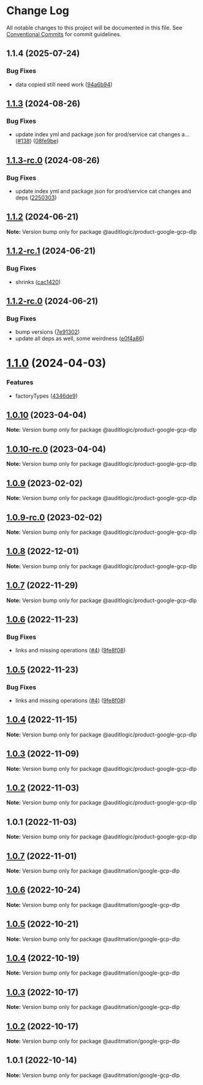 # Change Log

All notable changes to this project will be documented in this file.
See [Conventional Commits](https://conventionalcommits.org) for commit guidelines.

## 1.1.4 (2025-07-24)


### Bug Fixes

* data copied still need work ([94a6b94](https://github.com/zerobias-org/product/commit/94a6b942fb0516367548599d739529536132755a))





## [1.1.3](https://github.com/auditlogic/product/compare/@auditlogic/product-google-gcp-dlp@1.1.2...@auditlogic/product-google-gcp-dlp@1.1.3) (2024-08-26)


### Bug Fixes

* update index yml and package json for prod/service cat changes a… ([#138](https://github.com/auditlogic/product/issues/138)) ([08fe9be](https://github.com/auditlogic/product/commit/08fe9beb1c8457462a19bc69caa02e6212d97e1a))





## [1.1.3-rc.0](https://github.com/auditlogic/product/compare/@auditlogic/product-google-gcp-dlp@1.1.2...@auditlogic/product-google-gcp-dlp@1.1.3-rc.0) (2024-08-26)


### Bug Fixes

* update index yml and package json for prod/service cat changes and deps ([2250303](https://github.com/auditlogic/product/commit/225030363a363608240135b7ebed386b28f01e4b))





## [1.1.2](https://github.com/auditlogic/product/compare/@auditlogic/product-google-gcp-dlp@1.1.2-rc.1...@auditlogic/product-google-gcp-dlp@1.1.2) (2024-06-21)

**Note:** Version bump only for package @auditlogic/product-google-gcp-dlp





## [1.1.2-rc.1](https://github.com/auditlogic/product/compare/@auditlogic/product-google-gcp-dlp@1.1.2-rc.0...@auditlogic/product-google-gcp-dlp@1.1.2-rc.1) (2024-06-21)


### Bug Fixes

* shrinks ([cac1420](https://github.com/auditlogic/product/commit/cac14200fefcd8183ab69fe89a47bd3f70f563e9))





## [1.1.2-rc.0](https://github.com/auditlogic/product/compare/@auditlogic/product-google-gcp-dlp@1.1.0...@auditlogic/product-google-gcp-dlp@1.1.2-rc.0) (2024-06-21)


### Bug Fixes

* bump versions ([7e91302](https://github.com/auditlogic/product/commit/7e913023b8b312150ed7762c32fbbe616be71de5))
* update all deps as well, some weirdness ([e0f4a86](https://github.com/auditlogic/product/commit/e0f4a864714e2d3de6bbf3da014d5312fe53be2f))





# [1.1.0](https://github.com/auditlogic/product/compare/@auditlogic/product-google-gcp-dlp@1.0.10...@auditlogic/product-google-gcp-dlp@1.1.0) (2024-04-03)


### Features

* factoryTypes ([4346de9](https://github.com/auditlogic/product/commit/4346de92693aee892fccf725338ffc7b80ab182b))





## [1.0.10](https://github.com/auditlogic/product/compare/@auditlogic/product-google-gcp-dlp@1.0.9...@auditlogic/product-google-gcp-dlp@1.0.10) (2023-04-04)

**Note:** Version bump only for package @auditlogic/product-google-gcp-dlp





## [1.0.10-rc.0](https://github.com/auditlogic/product/compare/@auditlogic/product-google-gcp-dlp@1.0.9...@auditlogic/product-google-gcp-dlp@1.0.10-rc.0) (2023-04-04)

**Note:** Version bump only for package @auditlogic/product-google-gcp-dlp





## [1.0.9](https://github.com/auditlogic/product/compare/@auditlogic/product-google-gcp-dlp@1.0.8...@auditlogic/product-google-gcp-dlp@1.0.9) (2023-02-02)

**Note:** Version bump only for package @auditlogic/product-google-gcp-dlp





## [1.0.9-rc.0](https://github.com/auditlogic/product/compare/@auditlogic/product-google-gcp-dlp@1.0.8...@auditlogic/product-google-gcp-dlp@1.0.9-rc.0) (2023-02-02)

**Note:** Version bump only for package @auditlogic/product-google-gcp-dlp





## [1.0.8](https://github.com/auditlogic/product/compare/@auditlogic/product-google-gcp-dlp@1.0.7...@auditlogic/product-google-gcp-dlp@1.0.8) (2022-12-01)

**Note:** Version bump only for package @auditlogic/product-google-gcp-dlp





## [1.0.7](https://github.com/auditlogic/product/compare/@auditlogic/product-google-gcp-dlp@1.0.6...@auditlogic/product-google-gcp-dlp@1.0.7) (2022-11-29)

**Note:** Version bump only for package @auditlogic/product-google-gcp-dlp





## [1.0.6](https://github.com/auditlogic/product/compare/@auditlogic/product-google-gcp-dlp@1.0.4...@auditlogic/product-google-gcp-dlp@1.0.6) (2022-11-23)


### Bug Fixes

* links and missing operations ([#4](https://github.com/auditlogic/product/issues/4)) ([9fe8f08](https://github.com/auditlogic/product/commit/9fe8f08fe7c57fdb79f991ac35bd6ac2e7dcad38))





## [1.0.5](https://github.com/auditlogic/product/compare/@auditlogic/product-google-gcp-dlp@1.0.4...@auditlogic/product-google-gcp-dlp@1.0.5) (2022-11-23)


### Bug Fixes

* links and missing operations ([#4](https://github.com/auditlogic/product/issues/4)) ([9fe8f08](https://github.com/auditlogic/product/commit/9fe8f08fe7c57fdb79f991ac35bd6ac2e7dcad38))





## [1.0.4](https://github.com/auditlogic/product/compare/@auditlogic/product-google-gcp-dlp@1.0.3...@auditlogic/product-google-gcp-dlp@1.0.4) (2022-11-15)

**Note:** Version bump only for package @auditlogic/product-google-gcp-dlp





## [1.0.3](https://github.com/auditlogic/product/compare/@auditlogic/product-google-gcp-dlp@1.0.2...@auditlogic/product-google-gcp-dlp@1.0.3) (2022-11-09)

**Note:** Version bump only for package @auditlogic/product-google-gcp-dlp





## [1.0.2](https://github.com/auditlogic/product/compare/@auditlogic/product-google-gcp-dlp@1.0.1...@auditlogic/product-google-gcp-dlp@1.0.2) (2022-11-03)

**Note:** Version bump only for package @auditlogic/product-google-gcp-dlp





## 1.0.1 (2022-11-03)

**Note:** Version bump only for package @auditlogic/product-google-gcp-dlp





## [1.0.7](https://github.com/auditmation/store-content/compare/@auditmation/google-gcp-dlp@1.0.6...@auditmation/google-gcp-dlp@1.0.7) (2022-11-01)

**Note:** Version bump only for package @auditmation/google-gcp-dlp





## [1.0.6](https://github.com/auditmation/store-content/compare/@auditmation/google-gcp-dlp@1.0.5...@auditmation/google-gcp-dlp@1.0.6) (2022-10-24)

**Note:** Version bump only for package @auditmation/google-gcp-dlp





## [1.0.5](https://github.com/auditmation/store-content/compare/@auditmation/google-gcp-dlp@1.0.4...@auditmation/google-gcp-dlp@1.0.5) (2022-10-21)

**Note:** Version bump only for package @auditmation/google-gcp-dlp





## [1.0.4](https://github.com/auditmation/store-content/compare/@auditmation/google-gcp-dlp@1.0.3...@auditmation/google-gcp-dlp@1.0.4) (2022-10-19)

**Note:** Version bump only for package @auditmation/google-gcp-dlp





## [1.0.3](https://github.com/auditmation/store-content/compare/@auditmation/google-gcp-dlp@1.0.2...@auditmation/google-gcp-dlp@1.0.3) (2022-10-17)

**Note:** Version bump only for package @auditmation/google-gcp-dlp





## [1.0.2](https://github.com/auditmation/store-content/compare/@auditmation/google-gcp-dlp@1.0.1...@auditmation/google-gcp-dlp@1.0.2) (2022-10-17)

**Note:** Version bump only for package @auditmation/google-gcp-dlp





## 1.0.1 (2022-10-14)

**Note:** Version bump only for package @auditmation/google-gcp-dlp
